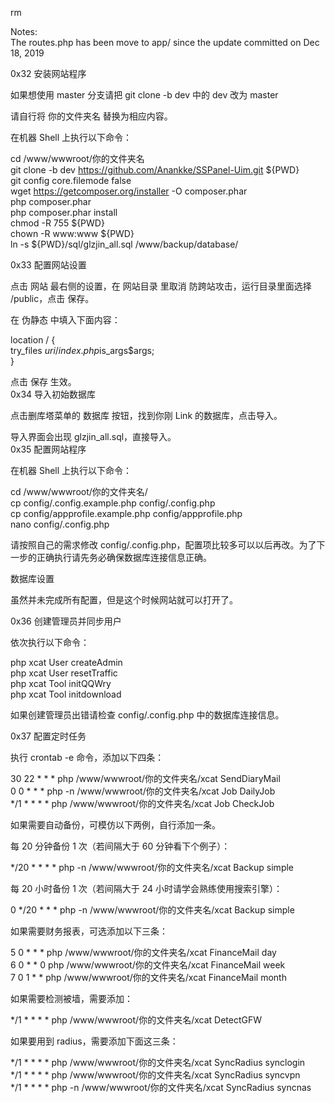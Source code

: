 rm

Notes:  
The routes.php has been move to app/ since the update committed on Dec 18, 2019 


0x32 安装网站程序  

如果想使用 master 分支请把 git clone -b dev 中的 dev 改为 master  

请自行将 你的文件夹名 替换为相应内容。  

在机器 Shell 上执行以下命令：  

cd /www/wwwroot/你的文件夹名  
git clone -b dev https://github.com/Anankke/SSPanel-Uim.git ${PWD}  
git config core.filemode false   
wget https://getcomposer.org/installer -O composer.phar  
php composer.phar  
php composer.phar install  
chmod -R 755 ${PWD}  
chown -R www:www ${PWD}  
ln -s ${PWD}/sql/glzjin_all.sql /www/backup/database/  

0x33 配置网站设置  

点击 网站 最右侧的设置，在 网站目录 里取消 防跨站攻击，运行目录里面选择 /public，点击 保存。  

在 伪静态 中填入下面内容：  

location / {  
    try_files $uri /index.php$is_args$args;  
}  
 
点击 保存 生效。  
0x34 导入初始数据库  

点击删库塔菜单的 数据库 按钮，找到你刚 Link 的数据库，点击导入。  

导入界面会出现 glzjin_all.sql，直接导入。  
0x35 配置网站程序  

在机器 Shell 上执行以下命令：  

cd /www/wwwroot/你的文件夹名/  
cp config/.config.example.php config/.config.php  
cp config/appprofile.example.php config/appprofile.php  
nano config/.config.php  

请按照自己的需求修改 config/.config.php，配置项比较多可以以后再改。为了下一步的正确执行请先务必确保数据库连接信息正确。  

数据库设置  

虽然并未完成所有配置，但是这个时候网站就可以打开了。  


0x36 创建管理员并同步用户    

依次执行以下命令：   

php xcat User createAdmin  
php xcat User resetTraffic  
php xcat Tool initQQWry  
php xcat Tool initdownload  

如果创建管理员出错请检查 config/.config.php 中的数据库连接信息。  

0x37 配置定时任务  

执行 crontab -e 命令，添加以下四条：  

30 22 * * * php /www/wwwroot/你的文件夹名/xcat SendDiaryMail  
0 0 * * * php -n /www/wwwroot/你的文件夹名/xcat Job DailyJob  
*/1 * * * * php /www/wwwroot/你的文件夹名/xcat Job CheckJob  

如果需要自动备份，可模仿以下两例，自行添加一条。  

每 20 分钟备份 1 次（若间隔大于 60 分钟看下个例子）：  

*/20 * * * * php -n /www/wwwroot/你的文件夹名/xcat Backup simple  

每 20 小时备份 1 次（若间隔大于 24 小时请学会熟练使用搜索引擎）：  

0 */20 * * * php -n /www/wwwroot/你的文件夹名/xcat Backup simple  

如果需要财务报表，可选添加以下三条：  
  
5 0 * * * php /www/wwwroot/你的文件夹名/xcat FinanceMail day  
6 0 * * 0 php /www/wwwroot/你的文件夹名/xcat FinanceMail week  
7 0 1 * * php /www/wwwroot/你的文件夹名/xcat FinanceMail month  
    
如果需要检测被墙，需要添加：  

*/1 * * * * php /www/wwwroot/你的文件夹名/xcat DetectGFW  

如果要用到 radius，需要添加下面这三条：  

*/1 * * * * php /www/wwwroot/你的文件夹名/xcat SyncRadius synclogin  
*/1 * * * * php /www/wwwroot/你的文件夹名/xcat SyncRadius syncvpn  
*/1 * * * * php -n /www/wwwroot/你的文件夹名/xcat SyncRadius syncnas  
